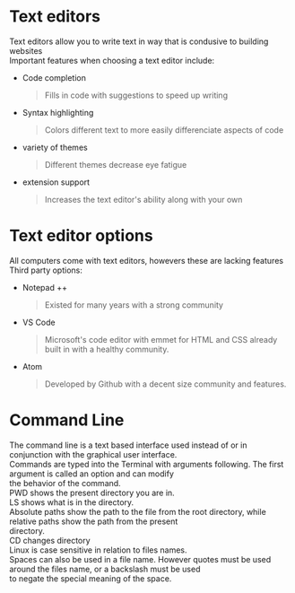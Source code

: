 # Text editors  

Text editors allow you to write text in way that is condusive to building websites  
Important features when choosing a text editor include:
* Code completion  
  > Fills in code with suggestions to speed up writing
* Syntax highlighting  
  > Colors different text to more easily differenciate aspects of code
* variety of themes  
  > Different themes decrease eye fatigue
* extension support  
  > Increases the text editor's ability along with your own  

# Text editor options  
All computers come with text editors, howevers these are lacking features  
Third party options:  
* Notepad ++  
  > Existed for many years with a strong community  
* VS Code  
  > Microsoft's code editor with emmet for HTML and CSS already built in with a healthy community.  
* Atom  
  > Developed by Github with a decent size community and features.  

# Command Line  
The command line is a text based interface used instead of or in conjunction with the graphical user interface.  
Commands are typed into the Terminal with arguments following. The first argument is called an option and can modify  
the behavior of the command.  
PWD shows the present directory you are in.  
LS shows what is in the directory.  
Absolute paths show the path to the file from the root directory, while relative paths show the path from the present  
directory.  
CD changes directory  
Linux is case sensitive in relation to files names.  
Spaces can also be used in a file name. However quotes must be used around the files name, or a backslash must be used  
to negate the special meaning of the space.  
